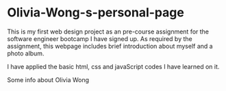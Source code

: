 # Olivia-Wong-s-personal-page

This is my first web design project as an pre-course assignment for the software engineer bootcamp I have signed up.
As required by the assignment, this webpage includes brief introduction about myself and a photo album.

I have applied the basic html, css and javaScript codes I have learned on it.

Some info about Olivia Wong
